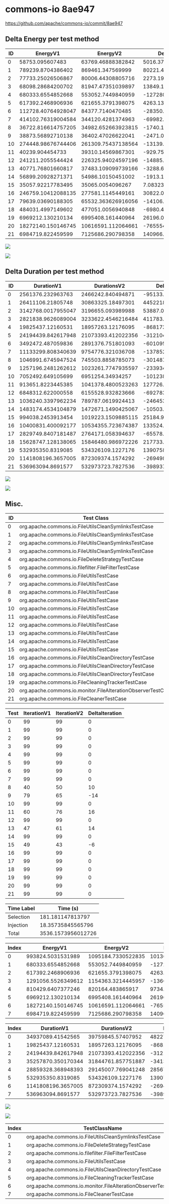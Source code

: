 # commons-io 8ae947


https://github.com/apache/commons-io/commit/8ae947


## Delta Energy per test method


| ID | EnergyV1 | EnergyV2 | DeltaEnergy |
| --- | --- | --- | --- |
| 0 | 58753.095607483 | 63769.46888382842 | 5016.373276345417 |
| 1 | 789239.8704386402 | 869461.347569999 | 80221.47713135881 |
| 2 | 77733.25026506867 | 80006.44308805716 | 2273.1928229884943 |
| 3 | 68098.28684200702 | 81947.47351039897 | 13849.18666839195 |
| 4 | 680333.6554852668 | 553052.7449840959 | -127280.9105011709 |
| 5 | 617392.2468906936 | 621655.3791398075 | 4263.132249113987 |
| 6 | 112728.40764928047 | 84377.7140470485 | -28350.69360223197 |
| 7 | 414102.76319004584 | 344120.4281374963 | -69982.33505254955 |
| 8 | 36722.816614757205 | 34982.652663923815 | -1740.1639508333901 |
| 9 | 38873.56892710138 | 36402.47026622041 | -2471.0986608809762 |
| 10 | 274448.98676744406 | 261309.75437138564 | -13139.232396058418 |
| 11 | 40239.904454733 | 39310.14569867301 | -929.7587560599859 |
| 12 | 241211.2055544424 | 226325.94024597196 | -14885.265308470436 |
| 13 | 40771.76801660817 | 37483.109099739166 | -3288.6589168690043 |
| 14 | 56899.20928271371 | 54986.10150451002 | -1913.1077782036882 |
| 15 | 35057.92217783495 | 35065.0054096267 | 7.083231791744765 |
| 16 | 246759.10412088135 | 277581.1145449161 | 30822.01042403473 |
| 17 | 79639.03690188305 | 65532.363626916056 | -14106.673274966997 |
| 18 | 484031.4997149602 | 477051.0056940848 | -6980.494020875427 |
| 19 | 6969212.130210134 | 6995408.161440964 | 26196.031230829656 |
| 20 | 18272140.150146745 | 10616591.112064661 | -7655549.038082084 |
| 21 | 6984719.822459599 | 7125686.290798358 | 140966.46833875868 |


![](./commons-io_delta_energy_0_v.png)

![](./commons-io_delta_energy_1_v.png)

## Delta Duration per test method


| ID | DurationV1 | DurationsV2 | DeltaDuration |
| --- | --- | --- | --- |
| 0 | 2561376.232963763 | 2466242.840494871 | -95133.39246889204 |
| 1 | 26411106.21805748 | 30863325.18497301 | 4452218.966915529 |
| 2 | 3142768.0017955047 | 3196655.093989988 | 53887.09219448315 |
| 3 | 2821838.9626089004 | 3233622.4546216484 | 411783.492012748 |
| 4 | 19825437.12160531 | 18957263.12176095 | -868173.9998443611 |
| 5 | 24194439.842617948 | 21073393.412022356 | -3121046.4305955917 |
| 6 | 3492472.487059836 | 2891376.751801093 | -601095.7352587427 |
| 7 | 11133299.808340639 | 9754776.321036708 | -1378523.4873039313 |
| 8 | 1046991.6745947524 | 745503.8858785073 | -301487.7887162451 |
| 9 | 1257196.2481262612 | 1023261.7747935597 | -233934.47333270148 |
| 10 | 7052492.649105699 | 6951254.34934257 | -101238.2997631291 |
| 11 | 913651.8223445385 | 1041378.4800523263 | 127726.65770778782 |
| 12 | 6848312.622000558 | 6155528.932823666 | -692783.6891768919 |
| 13 | 1036240.3397962234 | 789787.0619924413 | -246453.27780378214 |
| 14 | 1483174.4534104879 | 1472671.1490425067 | -10503.304367981153 |
| 15 | 994038.2453913454 | 1019223.1509885115 | 25184.90559716616 |
| 16 | 10400831.400092177 | 10534355.723674387 | 133524.32358220965 |
| 17 | 2829749.8407181487 | 2764171.058394637 | -65578.78232351178 |
| 18 | 15628747.128138065 | 15846480.986972226 | 217733.8588341605 |
| 19 | 532935350.8319085 | 534326109.1227176 | 1390758.290809095 |
| 20 | 1141808196.3657005 | 872309374.1574292 | -269498822.20827127 |
| 21 | 536963094.8691577 | 532973723.7827536 | -3989371.086404085 |


![](./commons-io_delta_duration_1_v.png)

![](./commons-io_delta_duration_0_v.png)

## Misc.

| ID | Test Class | Test Method |
| --- | --- | --- |
| 0 | org.apache.commons.io.FileUtilsCleanSymlinksTestCase | testStillClearsIfGivenDirectoryIsASymlink |
| 1 | org.apache.commons.io.FileUtilsCleanSymlinksTestCase | testCleanDirWithParentSymlinks |
| 2 | org.apache.commons.io.FileUtilsCleanSymlinksTestCase | testCleanDirWithSymlinkFile |
| 3 | org.apache.commons.io.FileUtilsCleanSymlinksTestCase | testCleanDirWithASymlinkDir |
| 4 | org.apache.commons.io.FileDeleteStrategyTestCase | testDeleteForce |
| 5 | org.apache.commons.io.filefilter.FileFilterTestCase | testEmpty |
| 6 | org.apache.commons.io.FileUtilsTestCase | testCopyDirectoryToDirectory_NonExistingDest |
| 7 | org.apache.commons.io.FileUtilsTestCase | testCopyDirectoryToNonExistingDest |
| 8 | org.apache.commons.io.FileUtilsTestCase | testForceDeleteAFile2 |
| 9 | org.apache.commons.io.FileUtilsTestCase | testForceDeleteAFile3 |
| 10 | org.apache.commons.io.FileUtilsTestCase | testCopyDirectoryPreserveDates |
| 11 | org.apache.commons.io.FileUtilsTestCase | testForceDeleteDir |
| 12 | org.apache.commons.io.FileUtilsTestCase | testForceDeleteReadOnlyFile |
| 13 | org.apache.commons.io.FileUtilsTestCase | testDeleteQuietlyDir |
| 14 | org.apache.commons.io.FileUtilsTestCase | testMoveDirectory_CopyDelete |
| 15 | org.apache.commons.io.FileUtilsTestCase | testForceDeleteAFile1 |
| 16 | org.apache.commons.io.FileUtilsCleanDirectoryTestCase | testThrowsOnCannotDeleteFile |
| 17 | org.apache.commons.io.FileUtilsCleanDirectoryTestCase | testDeletesNested |
| 18 | org.apache.commons.io.FileUtilsCleanDirectoryTestCase | testDeletesRegular |
| 19 | org.apache.commons.io.FileCleaningTrackerTestCase | testFileCleanerDirectory_ForceStrategy |
| 20 | org.apache.commons.io.monitor.FileAlterationObserverTestCase | testDirectory |
| 21 | org.apache.commons.io.FileCleanerTestCase | testFileCleanerDirectory_ForceStrategy |


| Test | IterationV1 | IterationV2 | DeltaIteration |
| --- | --- | --- | --- |
| 0 | 99 | 99 | 0 |
| 1 | 99 | 99 | 0 |
| 2 | 99 | 99 | 0 |
| 3 | 99 | 99 | 0 |
| 4 | 99 | 99 | 0 |
| 5 | 99 | 99 | 0 |
| 6 | 99 | 99 | 0 |
| 7 | 99 | 99 | 0 |
| 8 | 40 | 50 | 10 |
| 9 | 79 | 65 | -14 |
| 10 | 99 | 99 | 0 |
| 11 | 60 | 76 | 16 |
| 12 | 99 | 99 | 0 |
| 13 | 47 | 61 | 14 |
| 14 | 99 | 99 | 0 |
| 15 | 49 | 43 | -6 |
| 16 | 99 | 99 | 0 |
| 17 | 99 | 99 | 0 |
| 18 | 99 | 99 | 0 |
| 19 | 99 | 99 | 0 |
| 20 | 99 | 99 | 0 |
| 21 | 99 | 99 | 0 |



| Time Label | Time (s) |
| --- | --- |
| Selection | 181.181147813797 |
| Injection | 18.35735845565796 |
| Total | 3536.1573956012726 |


| Index | EnergyV1 | EnergyV2 | DeltaEnergy |
| --- | --- | --- | --- |
| 0 | 993824.5031531989 | 1095184.7330522835 | 101360.22989908466 |
| 1 | 680333.6554852668 | 553052.7449840959 | -127280.9105011709 |
| 2 | 617392.2468906936 | 621655.3791398075 | 4263.132249113987 |
| 3 | 1291056.5526349612 | 1154363.3214445957 | -136693.2311903655 |
| 4 | 810429.6407377246 | 820164.483865917 | 9734.843128192355 |
| 5 | 6969212.130210134 | 6995408.161440964 | 26196.031230829656 |
| 6 | 18272140.150146745 | 10616591.112064661 | -7655549.038082084 |
| 7 | 6984719.822459599 | 7125686.290798358 | 140966.46833875868 |

| Index | DurationV1 | DurationsV2 | DeltaDuration |
| --- | --- | --- | --- |
| 0 | 34937089.41542565 | 39759845.57407952 | 4822756.15865387 |
| 1 | 19825437.12160531 | 18957263.12176095 | -868173.9998443611 |
| 2 | 24194439.842617948 | 21073393.412022356 | -3121046.4305955917 |
| 3 | 35257870.350170344 | 31844761.857751887 | -3413108.492418457 |
| 4 | 28859328.368948393 | 29145007.769041248 | 285679.4000928551 |
| 5 | 532935350.8319085 | 534326109.1227176 | 1390758.290809095 |
| 6 | 1141808196.3657005 | 872309374.1574292 | -269498822.20827127 |
| 7 | 536963094.8691577 | 532973723.7827536 | -3989371.086404085 |

![](./commons-io.png)

![](./commons-io_delta_1_v.png)

| Index | TestClassName | #Tests |
| --- | --- | --- |
| 0 | org.apache.commons.io.FileUtilsCleanSymlinksTestCase | 4 |
| 1 | org.apache.commons.io.FileDeleteStrategyTestCase | 1 |
| 2 | org.apache.commons.io.filefilter.FileFilterTestCase | 1 |
| 3 | org.apache.commons.io.FileUtilsTestCase | 10 |
| 4 | org.apache.commons.io.FileUtilsCleanDirectoryTestCase | 3 |
| 5 | org.apache.commons.io.FileCleaningTrackerTestCase | 1 |
| 6 | org.apache.commons.io.monitor.FileAlterationObserverTestCase | 1 |
| 7 | org.apache.commons.io.FileCleanerTestCase | 1 |
